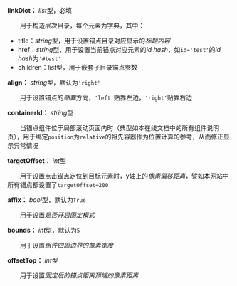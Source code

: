 **linkDict：** *list*型，必填

　　用于构造层次目录，每个元素为字典，其中：

- title：*string*型，用于设置锚点目录对应显示的*标题内容*
- href：*string*型，用于设置当前锚点对应元素的*id hash*，如`id='test'`的*id hash*为`'#test'`
- children：*list*型，用于嵌套子目录锚点参数

**align：** *string*型，默认为`'right'`

　　用于设置锚点的*贴靠*方向，`'left'`贴靠左边，`'right'`贴靠右边

**containerId：** *string*型

　　当锚点组件位于局部滚动页面内时（典型如本在线文档中的所有组件说明页），用于绑定`position`为`relative`的祖先容器作为位置计算的参考，从而修正显示异常情况

**targetOffset：** *int*型

　　用于设置点击锚点定位到目标元素时，y轴上的*像素偏移距离*，譬如本网站中所有锚点都设置了`targetOffset=200`

**affix：** *bool*型，默认为`True`

　　用于设置*是否开启固定模式*

**bounds：** *int*型，默认为`5`

　　用于设置*组件四周边界的像素宽度*

**offsetTop：** *int*型

　　用于设置*固定后的锚点距离顶端的像素距离*